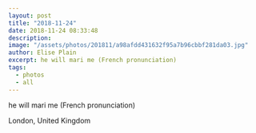 ```yaml
---
layout: post
title: "2018-11-24"
date: 2018-11-24 08:33:48
description: 
image: "/assets/photos/201811/a98afdd431632f95a7b96cbbf281da03.jpg"
author: Elise Plain
excerpt: he will mari me (French pronunciation)
tags: 
  - photos
  - all
---
```


he will mari me (French pronunciation)
<p></p>
London, United Kingdom